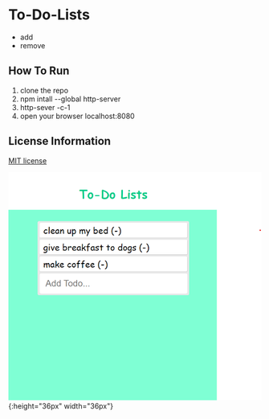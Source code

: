 # To-Do-Lists
<ul>
<li> add</li>
<li> remove </li>
</ul>

## How To Run 
1. clone the repo
2. npm intall --global http-server
3. http-sever -c-1
4. open your browser localhost:8080

## License Information
[MIT license](http://choosealicense.com/licenses/mit)

![todo-lists](https://github.com/Guohua-Diaz/To-Do-Lists/blob/main/todo-lists.png){:height="36px" width="36px"}




